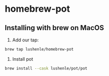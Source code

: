 # homebrew-pot

## Installing with brew on MacOS

1. Add our tap:

```bash
brew tap lushenle/homebrew-pot
```

1. Install pot

```bash
brew install --cask lushenle/pot/pot
```
